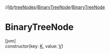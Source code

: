 //[lib](../../../Documentation)/[treeNodes](../index.md)/[BinaryTreeNode](index.md)/[BinaryTreeNode](-binary-tree-node.md)

# BinaryTreeNode

[jvm]\
constructor(key: [K](index.md), value: [V](index.md))
